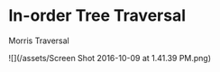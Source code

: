 # In-order Tree Traversal

Morris Traversal

![](/assets/Screen Shot 2016-10-09 at 1.41.39 PM.png)

